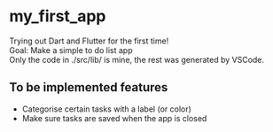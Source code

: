 # my_first_app
Trying out Dart and Flutter for the first time! \
Goal: Make a simple to do list app \
Only the code in ./src/lib/ is mine, the rest was generated by VSCode.

## To be implemented features
- Categorise certain tasks with a label (or color)
- Make sure tasks are saved when the app is closed
